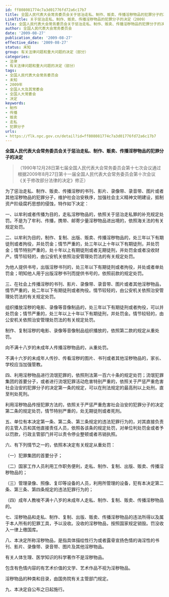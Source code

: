 ```yaml
---
id: ff808081774c7a3d01776fd72a6c17b7
title: 全国人民代表大会常务委员会关于惩治走私、制作、贩卖、传播淫秽物品的犯罪分子的决定
LinkTitle: 关于惩治走私、制作、贩卖、传播淫秽物品的犯罪分子的决定（2009）
file: 全国人民代表大会常务委员会关于惩治走私、制作、贩卖、传播淫秽物品的犯罪分子的决定_20090827_ff808081774c7a3d01776fd72a6c17b7.docx
author: 全国人民代表大会常务委员会
date: '2009-08-27'
publication_date: '2009-08-27'
effective_date: '2009-08-27'
status: 未知
group: 有关法律问题和重大问题的决定（部分）
categories:
- 法律
- 有关法律问题和重大问题的决定（部分）
tags:
- 全国人民代表大会常务委员会
- 未知
- 2009年
- 全国人大及其常委会
- 全国人大常委会
- 决定
keywords:
- 制作
- 传播
- 贩卖
- 走私
- 犯罪分子
urls:
- https://flk.npc.gov.cn/detail?id=ff808081774c7a3d01776fd72a6c17b7
---
```


**全国人民代表大会常务委员会关于惩治走私、制作、贩卖、传播淫秽物品的犯罪分子的决定**

> （1990年12月28日第七届全国人民代表大会常务委员会第十七次会议通过 根据2009年8月27日第十一届全国人民代表大会常务委员会第十次会议《关于修改部分法律的决定》修正）

为了惩治走私、制作、贩卖、传播淫秽的书刊、影片、录像带、录音带、图片或者其他淫秽物品的犯罪分子，维护社会治安秩序，加强社会主义精神文明建设，抵制资产阶级腐朽思想的侵蚀，特作如下决定：

一、以牟利或者传播为目的，走私淫秽物品的，依照关于惩治走私罪的补充规定处罚。不是为了牟利、传播，携带、邮寄少量淫秽物品进出境的，依照海关法的有关规定处罚。

二、以牟利为目的，制作、复制、出版、贩卖、传播淫秽物品的，处三年以下有期徒刑或者拘役，并处罚金；情节严重的，处三年以上十年以下有期徒刑，并处罚金；情节特别严重的，处十年以上有期徒刑或者无期徒刑，并处罚金或者没收财产。情节较轻的，由公安机关依照治安管理处罚法的有关规定处罚。

为他人提供书号，出版淫秽书刊的，处三年以下有期徒刑或者拘役，并处或者单处罚金；明知他人用于出版淫秽书刊而提供书号的，依照前款的规定处罚。

三、在社会上传播淫秽的书刊、影片、录像带、录音带、图片或者其他淫秽物品，情节严重的，处二年以下有期徒刑或者拘役。情节较轻的，由公安机关依照治安管理处罚法的有关规定处罚。

组织播放淫秽的电影、录像等音像制品的，处三年以下有期徒刑或者拘役，可以并处罚金；情节严重的，处三年以上十年以下有期徒刑，并处罚金。情节较轻的，由公安机关依照治安管理处罚法的有关规定处罚。

制作、复制淫秽的电影、录像等音像制品组织播放的，依照第二款的规定从重处罚。

向不满十八岁的未成年人传播淫秽物品的，从重处罚。

不满十六岁的未成年人传抄、传看淫秽的图片、书刊或者其他淫秽物品的，家长、学校应当加强管教。

四、利用淫秽物品进行流氓犯罪的，依照刑法第一百六十条的规定处罚；流氓犯罪集团的首要分子，或者进行流氓犯罪活动危害特别严重的，依照关于严惩严重危害社会治安的犯罪分子的决定第一条的规定，可以在刑法规定的最高刑以上处刑，直至判处死刑。

利用淫秽物品传授犯罪方法的，依照关于严惩严重危害社会治安的犯罪分子的决定第二条的规定处罚，情节特别严重的，处无期徒刑或者死刑。

五、单位有本决定第一条、第二条、第三条规定的违法犯罪行为的，对其直接负责的主管人员和其他直接责任人员，依照各该条的规定处罚，对单位判处罚金或者予以罚款，行政主管部门并可以责令停业整顿或者吊销执照。

六、有下列情节之一的，依照本决定有关规定从重处罚：

（一）犯罪集团的首要分子；

（二）国家工作人员利用工作职务便利，走私、制作、复制、出版、贩卖、传播淫秽物品的；

（三）管理录像、照像、复印等设备的人员，利用所管理的设备，犯有本决定第二条、第三条、第四条规定的违法犯罪行为的；

（四）成年人教唆不满十八岁的未成年人走私、制作、复制、贩卖、传播淫秽物品的。

七、淫秽物品和走私、制作、复制、出版、贩卖、传播淫秽物品的违法所得以及属于本人所有的犯罪工具，予以没收。没收的淫秽物品，按照国家规定销毁。罚没收入一律上缴国库。

八、本决定所称淫秽物品，是指具体描绘性行为或者露骨宣扬色情的诲淫性的书刊、影片、录像带、录音带、图片及其他淫秽物品。

有关人体生理、医学知识的科学著作不是淫秽物品。

包含有色情内容的有艺术价值的文学、艺术作品不视为淫秽物品。

淫秽物品的种类和目录，由国务院有关主管部门规定。

九、本决定自公布之日起施行。
